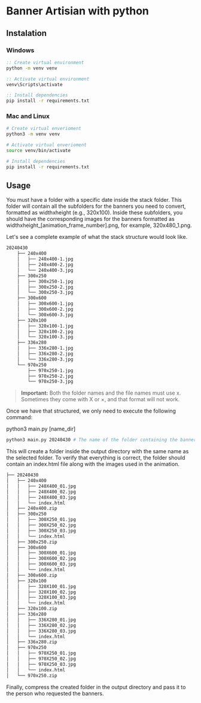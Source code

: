 # Banner Artisian with python

## Instalation

### Windows

```cmd
:: Create virtual environment
python -m venv venv

:: Activate virtual environment
venv\Scripts\activate

:: Install dependencies
pip install -r requirements.txt
```

### Mac and Linux

```bash
# Create virtual enverioment
python3 -m venv venv

# Activate virtual enverioment
source venv/bin/activate

# Install dependencies
pip install -r requirements.txt
```

## Usage

You must have a folder with a specific date inside the stack folder. This folder will contain all the subfolders for the banners you need to convert, formatted as widthxheight (e.g., 320x100). Inside these subfolders, you should have the corresponding images for the banners formatted as widthxheight_[animation_frame_number].png, for example, 320x480_1.png.

Let's see a complete example of what the stack structure would look like.

```bash
20240430
    ├── 240x400
    │   ├── 240x400-1.jpg
    │   ├── 240x400-2.jpg
    │   └── 240x400-3.jpg
    ├── 300x250
    │   ├── 300x250-1.jpg
    │   ├── 300x250-2.jpg
    │   └── 300x250-3.jpg
    ├── 300x600
    │   ├── 300x600-1.jpg
    │   ├── 300x600-2.jpg
    │   └── 300x600-3.jpg
    ├── 320x100
    │   ├── 320x100-1.jpg
    │   ├── 320x100-2.jpg
    │   └── 320x100-3.jpg
    ├── 336x280
    │   ├── 336x280-1.jpg
    │   ├── 336x280-2.jpg
    │   └── 336x280-3.jpg
    └── 970x250
        ├── 970x250-1.jpg
        ├── 970x250-2.jpg
        └── 970x250-3.jpg
```

> **Important:** Both the folder names and the file names must use x. Sometimes they come with X or ×, and that format will not work.

Once we have that structured, we only need to execute the following command:

python3 main.py [name_dir]

```bash
python3 main.py 20240430 # The name of the folder containing the banners we want to animate.
```

This will create a folder inside the output directory with the same name as the selected folder. To verify that everything is correct, the folder should contain an index.html file along with the images used in the animation.

```bash
├── 20240430
│   ├── 240x400
│   │   ├── 240X400_01.jpg
│   │   ├── 240X400_02.jpg
│   │   ├── 240X400_03.jpg
│   │   └── index.html
│   ├── 240x400.zip
│   ├── 300x250
│   │   ├── 300X250_01.jpg
│   │   ├── 300X250_02.jpg
│   │   ├── 300X250_03.jpg
│   │   └── index.html
│   ├── 300x250.zip
│   ├── 300x600
│   │   ├── 300X600_01.jpg
│   │   ├── 300X600_02.jpg
│   │   ├── 300X600_03.jpg
│   │   └── index.html
│   ├── 300x600.zip
│   ├── 320x100
│   │   ├── 320X100_01.jpg
│   │   ├── 320X100_02.jpg
│   │   ├── 320X100_03.jpg
│   │   └── index.html
│   ├── 320x100.zip
│   ├── 336x280
│   │   ├── 336X280_01.jpg
│   │   ├── 336X280_02.jpg
│   │   ├── 336X280_03.jpg
│   │   └── index.html
│   ├── 336x280.zip
│   ├── 970x250
│   │   ├── 970X250_01.jpg
│   │   ├── 970X250_02.jpg
│   │   ├── 970X250_03.jpg
│   │   └── index.html
│   └── 970x250.zip

```

Finally, compress the created folder in the output directory and pass it to the person who requested the banners.